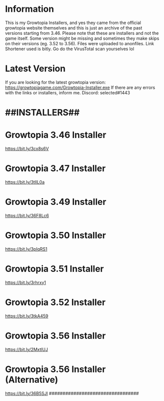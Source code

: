 # Information
This is my Growtopia Installers, and yes they came from the official growtopia website themselves and this is just an archive of the past versions starting from 3.46.
Please note that these are installers and not the game itself. Some version might be missing and sometimes they make skips on their versions (eg. 3.52 to 3.56).
Files were uploaded to anonfiles. Link Shortener used is bitly. Go do the VirusTotal scan yourselves lol

# Latest Version
If you are looking for the latest growtopia version: https://growtopiagame.com/Growtopia-Installer.exe
If there are any errors with the links or installers, inform me.
Discord: selected#1443

# ##INSTALLERS##
# Growtopia 3.46 Installer
https://bit.ly/3cx8s6V
# Growtopia 3.47 Installer
https://bit.ly/3tllL0a
# Growtopia 3.49 Installer
https://bit.ly/36F8Lc6
# Growtopia 3.50 Installer
https://bit.ly/3pIqRS1
# Growtopia 3.51 Installer
https://bit.ly/3rhrxy1
# Growtopia 3.52 Installer
https://bit.ly/3tkA459
# Growtopia 3.56 Installer
https://bit.ly/2MxtlUJ
# Growtopia 3.56 Installer (Alternative)
https://bit.ly/36B5SJl
#################################
